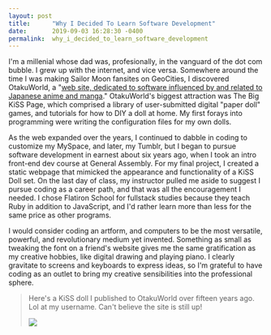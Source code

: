 ```yaml
---
layout: post
title:      "Why I Decided To Learn Software Development"
date:       2019-09-03 16:28:30 -0400
permalink:  why_i_decided_to_learn_software_development
---
```



	
I'm a millenial whose dad was, profesionally, in the vanguard of the dot com bubble. I grew up with the internet, and vice versa. Somewhere around the time I was making Sailor Moon fansites on GeoCities, I discovered OtakuWorld, a "[web site, dedicated to software influenced by and related to Japanese anime and manga](http://https://otakuworld.com/)." OtakuWorld's biggest attraction was The Big KiSS Page, which comprised a library of user-submitted digital "paper doll" games, and tutorials for how to DIY a doll at home. My first forays into programming were writing the configuration files for my own dolls.

As the web expanded over the years, I continued to dabble in coding to customize my MySpace, and later, my Tumblr, but I began to pursue software development in earnest about six years ago, when I took an intro front-end dev course at General Assembly. For my final project, I created a static webpage that mimicked the appearance and functionality of a KiSS Doll set. On the last day of class, my instructor pulled me aside to suggest I pursue coding as a career path, and that was all the encouragement I needed. I chose Flatiron School for fullstack studies because they teach Ruby in addition to JavaScript, and I'd rather learn more than less for the same price as other programs.

I would consider coding an artform, and computers to be the most versatile, powerful, and revolutionary medium yet invented. Something as small as tweaking the font on a friend's website gives me the same gratification as my creative hobbies, like digital drawing and playing piano. I clearly gravitate to screens and keyboards to express ideas, so I'm grateful to have coding as an outlet to bring my creative sensibilities into the professional sphere.

> Here's a KiSS doll I published to OtakuWorld over fifteen years ago. Lol at my username. Can't believe the site is still up!
> 
>   [![](https://i.imgur.com/m9zSCrG.png)](https://otakuworld.com/index.html?/kiss/dolls/?/kiss/dolls/pages/c/candi.htm)


